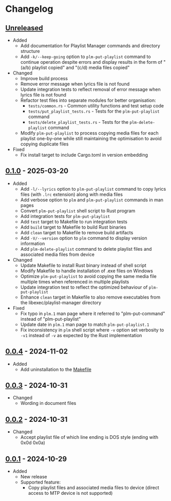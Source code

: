 # Changelog

## [Unreleased][]

* Added
  * Add documentation for Playlist Manager commands and directory
    structure
  * Add `-k/--keep-going` option to `plm-put-playlist` command to
    continue operation despite errors and display results in the form of
    "(a/b) playlist copied" and "(c/d) media files copied"
* Changed
  * Improve build process
  * Remove error message when lyrics file is not found
  * Update integration tests to reflect removal of error message when
    lyrics file is not found
  * Refactor test files into separate modules for better organisation:
    * `tests/common.rs` - Common utility functions and test setup code
    * `tests/put_playlist_tests.rs` - Tests for the `plm-put-playlist`
      command
    * `tests/delete_playlist_tests.rs` - Tests for the
      `plm-delete-playlist` command
  * Modify `plm-put-playlist` to process copying media files for each
    playlist one-by-one while still maintaining the optimisation to
    avoid copying duplicate files
* Fixed
  * Fix install target to include Cargo.toml in version embedding

## [0.1.0][] - 2025-03-20

* Added
  * Add `-l/--lyrics` option to `plm-put-playlist` command to copy
    lyrics files (with `.lrc` extension) along with media files
  * Add verbose option to `plm` and `plm-put-playlist` commands in man
    pages
  * Convert `plm-put-playlist` shell script to Rust program
  * Add integration tests for `plm-put-playlist`
  * Add `test` target to Makefile to run integration tests
  * Add `build` target to Makefile to build Rust binaries
  * Add `clean` target to Makefile to remove build artifacts
  * Add `-V/--version` option to `plm` command to display version
    information
  * Add `plm-delete-playlist` command to delete playlist files and
    associated media files from device
* Changed
  * Update Makefile to install Rust binary instead of shell script
  * Modify Makefile to handle installation of .exe files on Windows
  * Optimize `plm-put-playlist` to avoid copying the same media file
    multiple times when referenced in multiple playlists
  * Update integration test to reflect the optimized behaviour of
    `plm-put-playlist`
  * Enhance `clean` target in Makefile to also remove executables from
    the libexec/playlist-manager directory
* Fixed
  * Fix typo in `plm.1` man page where it referred to "plm-put-command"
    instead of "plm-put-playlist"
  * Update date in `plm.1` man page to match `plm-put-playlist.1`
  * Fix inconsistency in `plm` shell script where `-v` option set
    verbosity to `-v1` instead of `-v` as expected by the Rust
    implementation

## [0.0.4][] - 2024-11-02

* Added
  * Add uninstallation to the [Makefile](Makefile)

## [0.0.3][] - 2024-10-31

* Changed
  * Wording in document files

## [0.0.2][] - 2024-10-31

* Changed
  * Accept playlist file of which line ending is DOS style (ending with
    0x0d 0x0a)

## [0.0.1][] - 2024-10-29

* Added
  * New release
  * Supported feature:
    * Copy playlist files and associated media files to device
      (direct access to MTP device is not supported)

[Unreleased]:
  https://github.com/upperstream/playlist-manager/compare/0.1.0...HEAD
[0.1.0]:
  https://github.com/upperstream/playlist-manager/compare/0.0.4...0.1.0
[0.0.4]:
  https://github.com/upperstream/playlist-manager/compare/0.0.3...0.0.4
[0.0.3]:
  https://github.com/upperstream/playlist-manager/compare/0.0.2...0.0.3
[0.0.2]:
  https://github.com/upperstream/playlist-manager/compare/0.0.1...0.0.2
[0.0.1]:
  https://github.com/upperstream/playlist-manager/releases/tag/0.0.1
